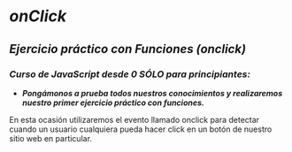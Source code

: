 # **_onClick_**

## **_Ejercicio práctico con Funciones (onclick)_**

### **_Curso de JavaScript desde 0 SÓLO para principiantes:_**

- **_Pongámonos a prueba todos nuestros conocimientos y realizaremos nuestro primer ejercicio práctico con funciones._**

En esta ocasión utilizaremos el evento llamado onclick para detectar cuando un usuario cualquiera pueda hacer click en un botón de nuestro sitio web en particular.
